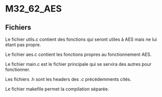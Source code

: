 # M32_62_AES

## Fichiers

Le fichier utils.c contient des fonctions qui seront utiles à AES mais ne lui
étant pas propre.

Le fichier aes.c contient les fonctions propres au fonctionnement AES.

Le fichier main.c est le fichier principale qui se servira des autres pour
fonctionner.

Les fichiers .h sont les headers des .c précédemments cités.

Le fichier makefile permet la compilation séparée.
